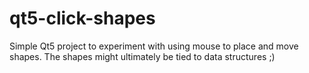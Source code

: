 # qt5-click-shapes
Simple Qt5 project to experiment with using mouse to place and move shapes. The shapes might ultimately be tied to data structures ;)
